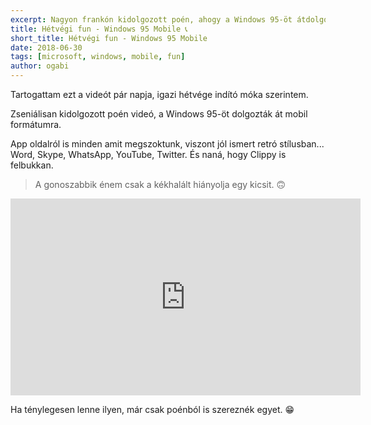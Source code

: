 ```yaml
---
excerpt: Nagyon frankón kidolgozott poén, ahogy a Windows 95-öt átdolgozták mobilra.
title: Hétvégi fun - Windows 95 Mobile 📞
short_title: Hétvégi fun - Windows 95 Mobile 
date: 2018-06-30
tags: [microsoft, windows, mobile, fun]
author: ogabi
---
```


Tartogattam ezt a videót pár napja, igazi hétvége indító móka szerintem.

Zseniálisan kidolgozott poén videó, a Windows 95-öt dolgozták át mobil formátumra.

App oldalról is minden amit megszoktunk, viszont jól ismert retró stílusban... Word, Skype, WhatsApp, YouTube, Twitter. És naná, hogy Clippy is felbukkan.

> A gonoszabbik énem csak a kékhalált hiányolja egy kicsit. 🙃

<iframe width="560" height="315" src="https://www.youtube.com/embed/D0DDQumaaCg" frameborder="0" allow="autoplay; encrypted-media" allowfullscreen></iframe>

Ha ténylegesen lenne ilyen, már csak poénból is szereznék egyet. 😁
